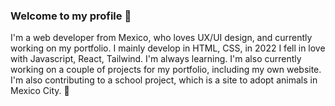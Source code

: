 ### Welcome to my profile 👋

I'm a web developer from Mexico, who loves UX/UI design, and currently working on my portfolio. 
I mainly develop in HTML, CSS, in 2022 I fell in love with Javascript, React, Tailwind. I'm always learning. 
I'm also currently working on a couple of projects for my portfolio, including my own website. I'm also contributing to a school project, which is a site to adopt animals in Mexico City. :heartbeat:

<!--
**D0nn022/D0nn022** is a ✨ _special_ ✨ repository because its `README.md` (this file) appears on your GitHub profile.

Here are some ideas to get you started:

- 🔭 I’m currently working on ...
- 🌱 I’m currently learning ...
- 👯 I’m looking to collaborate on ...
- 🤔 I’m looking for help with ...
- 💬 Ask me about ...
- 📫 How to reach me: ...
- 😄 Pronouns: ...
- ⚡ Fun fact: ...
-->
